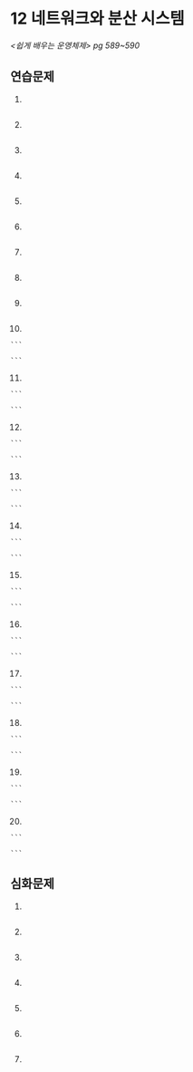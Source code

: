# 12 네트워크와 분산 시스템

*<쉽게 배우는 운영체제> pg 589~590*



## 연습문제

1. 

   ```
   
   ```

2. 

   ```
   
   ```

3. 

   ```
   
   ```

4. 

   ```
   
   ```

5. 

   ```
   
   ```

6. 

   ```
   
   ```

7. 

   ```
   
   ```

8. 

   ```
   
   ```

9. 

   ```
   
   ```

10. 

    ```
    
    ```

11. 

    ```
    
    ```

12. 

    ```
    
    ```

13. 

    ```
    
    ```

14. 

    ```
    
    ```

15. 

    ```
    
    ```

16. 

    ```
    
    ```

17. 

    ```
    
    ```

18. 

    ```
    
    ```

19. 

    ```
    
    ```

20. 

    ```
    
    ```



## 심화문제

1. 

   ```
   
   ```

2. 

   ```
   
   ```
   
3. 

   ```
   
   ```
   
4. 

   ```
   
   ```
   
5. 

   ```
   
   ```
   
6. 

   ```
   
   ```

7. 

   ```
   
